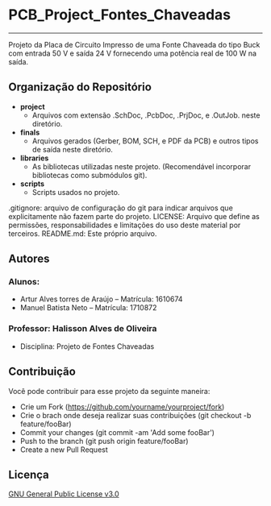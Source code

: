 # PCB_Project_Fontes_Chaveadas

---
Projeto da Placa de Circuito Impresso de uma Fonte Chaveada do tipo Buck com entrada 50 V e saída 24 V fornecendo uma potência real de 100 W na saída.

## Organização do Repositório

- **project**
  - Arquivos com extensão .SchDoc, .PcbDoc, .PrjDoc, e .OutJob. neste diretório.
- **finals**
  - Arquivos gerados (Gerber, BOM, SCH, e PDF da PCB) e outros tipos de saída neste diretório.
- **libraries**
  - As bibliotecas utilizadas neste  projeto. (Recomendável incorporar bibliotecas como submódulos git).
- **scripts**
  - Scripts usados no projeto.
  
.gitignore: arquivo de configuração do git para indicar arquivos que explicitamente não fazem parte do projeto.
LICENSE: Arquivo que define as permissões, responsabilidades e limitações do uso deste material por terceiros.
README.md: Este próprio arquivo.

## Autores

### Alunos:
  - Artur Alves torres de Araújo – Matrícula: 1610674
  - Manuel Batista Neto – Matrícula: 1710872
### Professor: Halisson Alves de Oliveira
  - Disciplina: Projeto de Fontes Chaveadas


## Contribuição

Você pode contribuir para esse projeto da seguinte maneira:
- Crie um Fork (https://github.com/yourname/yourproject/fork)
- Crie o brach onde deseja realizar suas contribuições (git checkout -b feature/fooBar)
- Commit your changes (git commit -am 'Add some fooBar')
- Push to the branch (git push origin feature/fooBar)
- Create a new Pull Request

## Licença

[GNU General Public License v3.0](/LICENSE)
